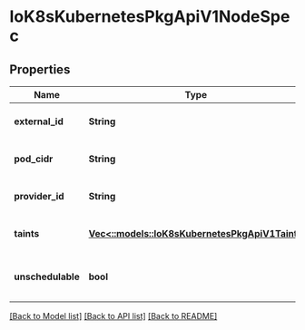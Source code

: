 # IoK8sKubernetesPkgApiV1NodeSpec

## Properties
Name | Type | Description | Notes
------------ | ------------- | ------------- | -------------
**external_id** | **String** | External ID of the node assigned by some machine database (e.g. a cloud provider). Deprecated. | [optional] [default to null]
**pod_cidr** | **String** | PodCIDR represents the pod IP range assigned to the node. | [optional] [default to null]
**provider_id** | **String** | ID of the node assigned by the cloud provider in the format: &lt;ProviderName&gt;://&lt;ProviderSpecificNodeID&gt; | [optional] [default to null]
**taints** | [**Vec<::models::IoK8sKubernetesPkgApiV1Taint>**](io.k8s.kubernetes.pkg.api.v1.Taint.md) | If specified, the node&#39;s taints. | [optional] [default to null]
**unschedulable** | **bool** | Unschedulable controls node schedulability of new pods. By default, node is schedulable. More info: https://kubernetes.io/docs/concepts/nodes/node/#manual-node-administration | [optional] [default to null]

[[Back to Model list]](../README.md#documentation-for-models) [[Back to API list]](../README.md#documentation-for-api-endpoints) [[Back to README]](../README.md)


